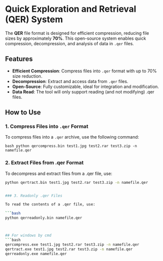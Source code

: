 # Quick Exploration and Retrieval (QER) System

The **QER** file format is designed for efficient compression, reducing file sizes by approximately **70%**. This open-source system enables quick compression, decompression, and analysis of data in `.qer` files.

## Features

- **Efficient Compression**: Compress files into `.qer` format with up to 70% size reduction.
- **Decompression**: Extract and access data from `.qer` files.
- **Open-Source**: Fully customizable, ideal for integration and modification.
- **Data Read**:  The tool will only support reading (and not modifying) .qer files.

## How to Use

### 1. Compress Files into `.qer` Format

To compress files into a `.qer` archive, use the following command:

```bash python qercompress.bin test1.jpg test2.rar test3.zip -n namefile.qer```


### 2.  Extract Files from .qer Format

To decompress and extract files from a .qer file, use:

```bash
python qertract.bin test1.jpg test2.rar test3.zip -n namefile.qer


### 3. Readonly .qer Files

To read the contents of a .qer file, use:

```bash
python qerreadonly.bin namefile.qer



## For windows by cmd
```bash
qercompress.exe test1.jpg test2.rar test3.zip -n namefile.qer
qertract.exe test1.jpg test2.rar test3.zip -n namefile.qer
qerreadonly.exe namefile.qer


